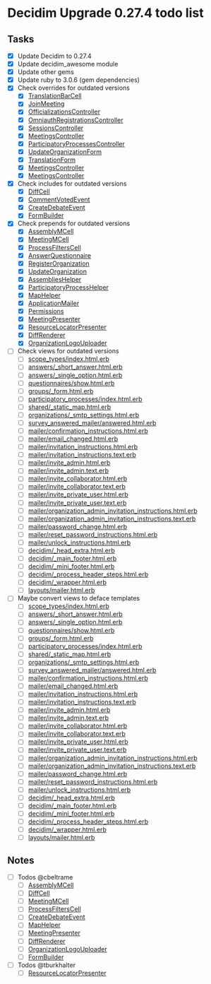 # Decidim Upgrade 0.27.4 todo list

## Tasks
  - [x] Update Decidim to 0.27.4
  - [x] Update decidim_awesome module
  - [x] Update other gems
  - [x] Update ruby to 3.0.6 (gem dependencies)
  - [x] Check overrides for outdated versions
    - [x] [TranslationBarCell](lib/overrides/cells/decidim/translation_bar_cell_override.rb)
    - [x] [JoinMeeting](lib/overrides/commands/decidim/meetings/join_meeting_override.rb)
    - [x] [OfficializationsController](lib/overrides/controllers/decidim/admin/officializations_controller_override.rb)
    - [x] [OmniauthRegistrationsController](lib/overrides/controllers/decidim/devise/omniauth_registrations_controller_override.rb)
    - [x] [SessionsController](lib/overrides/controllers/decidim/devise/sessions_controller_override.rb)
    - [x] [MeetingsController](lib/overrides/controllers/decidim/meetings/meetings_controller.rb)
    - [x] [ParticipatoryProcessesController](lib/overrides/controllers/decidim/participatory_processes/participatory_processes_controller_override.rb)
    - [x] [UpdateOrganizationForm](lib/overrides/forms/decidim/system/update_organization_form_override.rb)
    - [x] [TranslationForm](lib/overrides/forms/decidim/term_customizer/admin/translation_form_override.rb)
    - [x] [MeetingsController](lib/overrides/meetings/directory/meetings_controller_override.rb)
    - [x] [MeetingsController](lib/overrides/meetings/meetings_controller_override.rb)
  - [x] Check includes for outdated versions
    - [x] [DiffCell](app/cells/decidim_zuerich/diff_cell.rb)
    - [x] [CommentVotedEvent](app/events/decidim_zuerich/comments/comment_voted_event.rb)
    - [x] [CreateDebateEvent](app/events/decidim_zuerich/debates/create_debate_event.rb)
    - [x] [FormBuilder](lib/decidim_zuerich/form_builder.rb)
  - [x] Check prepends for outdated versions
    - [x] [AssemblyMCell](app/cells/decidim_zuerich/assemblies/assembly_m_cell.rb)
    - [x] [MeetingMCell](app/cells/decidim_zuerich/meetings/meeting_m_cell.rb)
    - [x] [ProcessFiltersCell](app/cells/decidim_zuerich/participatory_processes/process_filters_cell.rb)
    - [x] [AnswerQuestionnaire](app/commands/decidim_zuerich/forms/answer_questionnaire.rb)
    - [x] [RegisterOrganization](app/commands/decidim_zuerich/system/register_organization.rb)
    - [x] [UpdateOrganization](app/commands/decidim_zuerich/system/update_organization.rb)
    - [x] [AssembliesHelper](app/helpers/decidim_zuerich/assemblies/assemblies_helper.rb)
    - [x] [ParticipatoryProcessHelper](app/helpers/decidim_zuerich/participatory_processes/participatory_process_helper.rb)
    - [x] [MapHelper](app/helpers/decidim_zuerich/proposals/map_helper.rb)
    - [x] [ApplicationMailer](app/mailers/decidim_zuerich/application_mailer.rb)
    - [x] [Permissions](app/permissions/decidim_zuerich/participatory_processes/permissions.rb)
    - [x] [MeetingPresenter](app/presenters/decidim_zuerich/meetings/meeting_presenter.rb)
    - [x] [ResourceLocatorPresenter](app/presenters/decidim_zuerich/resource_locator_presenter.rb)
    - [x] [DiffRenderer](app/services/decidim_zuerich/proposals/diff_renderer.rb)
    - [x] [OrganizationLogoUploader](app/uploaders/decidim_zuerich/organization_logo_uploader.rb)
  - [ ] Check views for outdated versions
    - [ ] [scope_types/index.html.erb](app/views/decidim/admin/scope_types/index.html.erb)
    - [ ] [answers/_short_answer.html.erb](app/views/decidim/forms/questionnaires/answers/_short_answer.html.erb)
    - [ ] [answers/_single_option.html.erb](app/views/decidim/forms/questionnaires/answers/_single_option.html.erb)
    - [ ] [questionnaires/show.html.erb](app/views/decidim/forms/questionnaires/show.html.erb)
    - [ ] [groups/_form.html.erb](app/views/decidim/groups/_form.html.erb)
    - [ ] [participatory_processes/index.html.erb](app/views/decidim/participatory_processes/participatory_processes/index.html.erb)
    - [ ] [shared/_static_map.html.erb](app/views/decidim/shared/_static_map.html.erb)
    - [ ] [organizations/_smtp_settings.html.erb](app/views/decidim/system/organizations/_smtp_settings.html.erb)
    - [ ] [survey_answered_mailer/answered.html.erb](app/views/decidim_zuerich/surveys/survey_answered_mailer/answered.html.erb)
    - [ ] [mailer/confirmation_instructions.html.erb](app/views/devise/mailer/confirmation_instructions.html.erb)
    - [ ] [mailer/email_changed.html.erb](app/views/devise/mailer/email_changed.html.erb)
    - [ ] [mailer/invitation_instructions.html.erb](app/views/devise/mailer/invitation_instructions.html.erb)
    - [ ] [mailer/invitation_instructions.text.erb](app/views/devise/mailer/invitation_instructions.text.erb)
    - [ ] [mailer/invite_admin.html.erb](app/views/devise/mailer/invite_admin.html.erb)
    - [ ] [mailer/invite_admin.text.erb](app/views/devise/mailer/invite_admin.text.erb)
    - [ ] [mailer/invite_collaborator.html.erb](app/views/devise/mailer/invite_collaborator.html.erb)
    - [ ] [mailer/invite_collaborator.text.erb](app/views/devise/mailer/invite_collaborator.text.erb)
    - [ ] [mailer/invite_private_user.html.erb](app/views/devise/mailer/invite_private_user.html.erb)
    - [ ] [mailer/invite_private_user.text.erb](app/views/devise/mailer/invite_private_user.text.erb)
    - [ ] [mailer/organization_admin_invitation_instructions.html.erb](app/views/devise/mailer/organization_admin_invitation_instructions.html.erb)
    - [ ] [mailer/organization_admin_invitation_instructions.text.erb](app/views/devise/mailer/organization_admin_invitation_instructions.text.erb)
    - [ ] [mailer/password_change.html.erb](app/views/devise/mailer/password_change.html.erb)
    - [ ] [mailer/reset_password_instructions.html.erb](app/views/devise/mailer/reset_password_instructions.html.erb)
    - [ ] [mailer/unlock_instructions.html.erb](app/views/devise/mailer/unlock_instructions.html.erb)
    - [ ] [decidim/_head_extra.html.erb](app/views/layouts/decidim/_head_extra.html.erb)
    - [ ] [decidim/_main_footer.html.erb](app/views/layouts/decidim/_main_footer.html.erb)
    - [ ] [decidim/_mini_footer.html.erb](app/views/layouts/decidim/_mini_footer.html.erb)
    - [ ] [decidim/_process_header_steps.html.erb](app/views/layouts/decidim/_process_header_steps.html.erb)
    - [ ] [decidim/_wrapper.html.erb](app/views/layouts/decidim/_wrapper.html.erb)
    - [ ] [layouts/mailer.html.erb](app/views/layouts/mailer.html.erb)
  - [ ] Maybe convert views to deface templates
    - [ ] [scope_types/index.html.erb](app/views/decidim/admin/scope_types/index.html.erb)
    - [ ] [answers/_short_answer.html.erb](app/views/decidim/forms/questionnaires/answers/_short_answer.html.erb)
    - [ ] [answers/_single_option.html.erb](app/views/decidim/forms/questionnaires/answers/_single_option.html.erb)
    - [ ] [questionnaires/show.html.erb](app/views/decidim/forms/questionnaires/show.html.erb)
    - [ ] [groups/_form.html.erb](app/views/decidim/groups/_form.html.erb)
    - [ ] [participatory_processes/index.html.erb](app/views/decidim/participatory_processes/participatory_processes/index.html.erb)
    - [ ] [shared/_static_map.html.erb](app/views/decidim/shared/_static_map.html.erb)
    - [ ] [organizations/_smtp_settings.html.erb](app/views/decidim/system/organizations/_smtp_settings.html.erb)
    - [ ] [survey_answered_mailer/answered.html.erb](app/views/decidim_zuerich/surveys/survey_answered_mailer/answered.html.erb)
    - [ ] [mailer/confirmation_instructions.html.erb](app/views/devise/mailer/confirmation_instructions.html.erb)
    - [ ] [mailer/email_changed.html.erb](app/views/devise/mailer/email_changed.html.erb)
    - [ ] [mailer/invitation_instructions.html.erb](app/views/devise/mailer/invitation_instructions.html.erb)
    - [ ] [mailer/invitation_instructions.text.erb](app/views/devise/mailer/invitation_instructions.text.erb)
    - [ ] [mailer/invite_admin.html.erb](app/views/devise/mailer/invite_admin.html.erb)
    - [ ] [mailer/invite_admin.text.erb](app/views/devise/mailer/invite_admin.text.erb)
    - [ ] [mailer/invite_collaborator.html.erb](app/views/devise/mailer/invite_collaborator.html.erb)
    - [ ] [mailer/invite_collaborator.text.erb](app/views/devise/mailer/invite_collaborator.text.erb)
    - [ ] [mailer/invite_private_user.html.erb](app/views/devise/mailer/invite_private_user.html.erb)
    - [ ] [mailer/invite_private_user.text.erb](app/views/devise/mailer/invite_private_user.text.erb)
    - [ ] [mailer/organization_admin_invitation_instructions.html.erb](app/views/devise/mailer/organization_admin_invitation_instructions.html.erb)
    - [ ] [mailer/organization_admin_invitation_instructions.text.erb](app/views/devise/mailer/organization_admin_invitation_instructions.text.erb)
    - [ ] [mailer/password_change.html.erb](app/views/devise/mailer/password_change.html.erb)
    - [ ] [mailer/reset_password_instructions.html.erb](app/views/devise/mailer/reset_password_instructions.html.erb)
    - [ ] [mailer/unlock_instructions.html.erb](app/views/devise/mailer/unlock_instructions.html.erb)
    - [ ] [decidim/_head_extra.html.erb](app/views/layouts/decidim/_head_extra.html.erb)
    - [ ] [decidim/_main_footer.html.erb](app/views/layouts/decidim/_main_footer.html.erb)
    - [ ] [decidim/_mini_footer.html.erb](app/views/layouts/decidim/_mini_footer.html.erb)
    - [ ] [decidim/_process_header_steps.html.erb](app/views/layouts/decidim/_process_header_steps.html.erb)
    - [ ] [decidim/_wrapper.html.erb](app/views/layouts/decidim/_wrapper.html.erb)
    - [ ] [layouts/mailer.html.erb](app/views/layouts/mailer.html.erb)

## Notes
  - [ ] Todos @cbeltrame
    - [ ] [AssemblyMCell](app/cells/decidim_zuerich/assemblies/assembly_m_cell.rb)
    - [ ] [DiffCell](app/cells/decidim_zuerich/diff_cell.rb)
    - [ ] [MeetingMCell](app/cells/decidim_zuerich/meetings/meeting_m_cell.rb)
    - [ ] [ProcessFiltersCell](app/cells/decidim_zuerich/participatory_processes/process_filters_cell.rb)
    - [ ] [CreateDebateEvent](app/events/decidim_zuerich/debates/create_debate_event.rb)
    - [ ] [MapHelper](app/helpers/decidim_zuerich/proposals/map_helper.rb)
    - [ ] [MeetingPresenter](app/presenters/decidim_zuerich/meetings/meeting_presenter.rb)
    - [ ] [DiffRenderer](app/services/decidim_zuerich/proposals/diff_renderer.rb)
    - [ ] [OrganizationLogoUploader](app/uploaders/decidim_zuerich/organization_logo_uploader.rb)
    - [ ] [FormBuilder](lib/decidim_zuerich/form_builder.rb)

  - [ ] Todos @tburkhalter
    - [ ] [ResourceLocatorPresenter](app/presenters/decidim_zuerich/resource_locator_presenter.rb)
